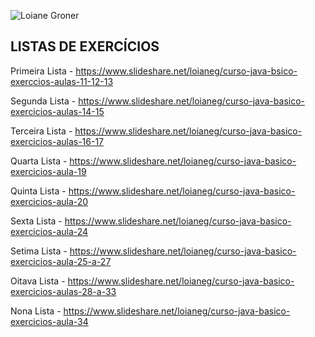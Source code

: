 ![Loiane Groner](https://i.ytimg.com/vi/LnORjqZUMIQ/maxresdefault.jpg)

LISTAS DE EXERCÍCIOS
-
Primeira Lista - https://www.slideshare.net/loianeg/curso-java-bsico-exerccios-aulas-11-12-13

Segunda Lista - https://www.slideshare.net/loianeg/curso-java-basico-exercicios-aulas-14-15

Terceira Lista - https://www.slideshare.net/loianeg/curso-java-basico-exercicios-aulas-16-17 

Quarta Lista - https://www.slideshare.net/loianeg/curso-java-basico-exercicios-aula-19 

Quinta Lista - https://www.slideshare.net/loianeg/curso-java-basico-exercicios-aula-20 

Sexta Lista - https://www.slideshare.net/loianeg/curso-java-basico-exercicios-aula-24 

Setima Lista - https://www.slideshare.net/loianeg/curso-java-basico-exercicios-aula-25-a-27

Oitava Lista - https://www.slideshare.net/loianeg/curso-java-basico-exercicios-aulas-28-a-33 

Nona Lista - https://www.slideshare.net/loianeg/curso-java-basico-exercicios-aula-34
